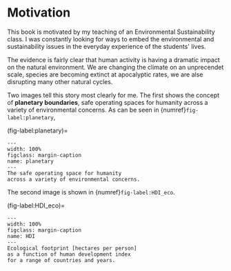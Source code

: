 # Motivation

This book is motivated by my teaching of an Environmental Sustainability class. 
I was constantly looking for ways to embed the environmental and sustainability issues
in the everyday experience of the students' lives.

The evidence is fairly clear that human activity 
is having a dramatic impact on the natural environment.
We are changing the climate on an unprecendet scale,
species are becoming extinct at apocalyptic rates,
we are alse disrupting many other natural cycles.

Two images tell this story most clearly for me.
The first shows the concept of **planetary boundaries**,
safe operating spaces for humanity 
across a variety of environmental concerns.
As can be seen in {numref}```fig-label:planetary```,


(fig-label:planetary)=
```{figure} ../../images/0_Preface/planetary-boundaries.jpg
---
width: 100%
figclass: margin-caption
name: planetary
---
The safe operating space for humanity 
across a variety of environmental concerns.
```

The second image is shown in {numref}```fig-label:HDI_eco```.


(fig-label:HDI_eco)=
```{figure} ../../images/0_Preface/fig22_human_dev_and_eco_footprints.gif
---
width: 100%
figclass: margin-caption
name: HDI
---
Ecological footprint [hectares per person] 
as a function of human development index
for a range of countries and years.
```
